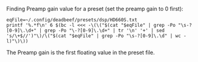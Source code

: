 Finding Preamp gain value for a preset (set the preamp gain to 0 first):

    eqFile=~/.config/deadbeef/presets/dsp/HD660S.txt
    printf '%.*f\n' 6 $(bc -l <<< -\(\("$(cat "$eqFile" | grep -Po "\s-?[0-9]\.\d+" | grep -Po "\-?[0-9]\.\d+" | tr '\n' '+' | sed 's/\+$//')"\)/\("$(cat "$eqFile" | grep -Po "\s-?[0-9]\.\d" | wc -l)"\)\))

The Preamp gain is the first floating value in the preset file.
